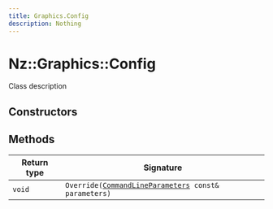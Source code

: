 ```yaml
---
title: Graphics.Config
description: Nothing
---
```


# Nz::Graphics::Config

Class description

## Constructors


## Methods

| Return type | Signature |
| ----------- | --------- |
| `void` | `Override(`[`CommandLineParameters`](documentation/generated/Core/CommandLineParameters.md)` const& parameters)` |
